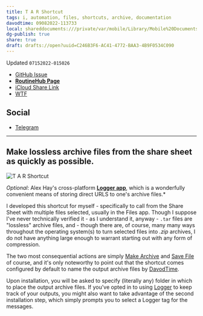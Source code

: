 ```yaml
---
title: T A R Shortcut
tags: i, automation, files, shortcuts, archive, documentation
davodtime: 09082022-113733
local: shareddocuments:///private/var/mobile/Library/Mobile%20Documents/iCloud~md~obsidian/Documents/OBSHIDDIAN/drafts/C246B3F6-AC41-4772-BAA3-4B9F0534C090.md
dg-publish: true
share: true
draft: drafts://open?uuid=C246B3F6-AC41-4772-BAA3-4B9F0534C090
---
```

Updated `07152022-015026`

- [GitHub Issue](https://github.com/extratone/i/issues/221)
- [**RoutineHub Page**](https://routinehub.co/shortcut/12564/)
- [iCloud Share Link](https://www.icloud.com/shortcuts/1eb5a318fcca4282b37d5b6bd7bae136)
- [WTF](https://davidblue.wtf/drafts/C246B3F6-AC41-4772-BAA3-4B9F0534C090.html)

## Social

- [Telegram](https://t.me/extratone/12245)

---

## Make lossless archive files from the share sheet as quickly as possible.

![T A R Shortcut](https://i.snap.as/JVhygsTh.png)

*Optional*: Alex Hay's cross-platform [**Logger app**](https://apps.apple.com/us/app/logger-for-shortcuts/id1611554653), which is a wonderfully convenient means of storing direct URLS to one's archive files.*

I developed this shortcut for myself - specifically to call from the Share Sheet with multiple files selected, usually in the Files app. Though I suppose I've never technically verified it - as I understand it, anyway - `.tar` files are "lossless" archive files, and - though there are, of course, many many ways throughout the operating system(s) to turn selected files into *.zip* archives, I do not have anything large enough to warrant starting out with any form of compression.

The two most consequential actions are simply [Make Archive](https://www.matthewcassinelli.com/actions/make-archive/) and [Save File](https://www.matthewcassinelli.com/actions/save-file,) of course, and it's only noteworthy to point out that the shortcut comes configured by default to name the output archive files by [DavodTime](https://github.com/extratone/bilge/wiki/DavodTime).

Upon installation, you will be asked to specify (literally any) folder in which to place the output archive files. If you've opted in to using [Logger](https://apps.apple.com/us/app/logger-for-shortcuts/id1611554653) to keep track of your outputs, you might also want to take advantage of the second installation step, which simply prompts you to select a Logger tag for the messages.